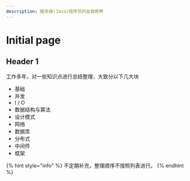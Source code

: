 ```yaml
---
description: 服务端(Java)程序员的自我修养
---
```


# Initial page

## Header 1

工作多年，对一些知识点进行总结整理，大致分以下几大块

* 基础
* 并发
* I / O
* 数据结构与算法
* 设计模式
* 网络
* 数据库
* 分布式
* 中间件
* 框架

{% hint style="info" %}
不定期补充，整理顺序不按照列表进行。
{% endhint %}





